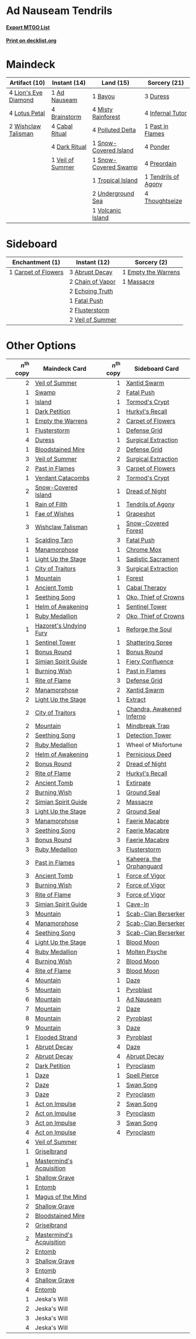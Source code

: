 # Ad Nauseam Tendrils

#### [Export MTGO List](../collection/Ad%20Nauseam%20Tendrils/Ad%20Nauseam%20Tendrils.txt)
#### [Print on decklist.org](http://decklist.org/?deckmain=1%09Ad%20Nauseam%0A1%09Bayou%0A4%09Brainstorm%0A4%09Cabal%20Ritual%0A4%09Dark%20Ritual%0A3%09Duress%0A4%09Infernal%20Tutor%0A4%09Lion's%20Eye%20Diamond%0A4%09Lotus%20Petal%0A4%09Misty%20Rainforest%0A1%09Past%20in%20Flames%0A4%09Polluted%20Delta%0A4%09Ponder%0A4%09Preordain%0A1%09Snow-Covered%20Island%0A1%09Snow-Covered%20Swamp%0A1%09Tendrils%20of%20Agony%0A4%09Thoughtseize%0A1%09Tropical%20Island%0A2%09Underground%20Sea%0A1%09Veil%20of%20Summer%0A1%09Volcanic%20Island%0A2%09Wishclaw%20Talisman&deckside=3%09Abrupt%20Decay%0A1%09Carpet%20of%20Flowers%0A2%09Chain%20of%20Vapor%0A2%09Echoing%20Truth%0A1%09Empty%20the%20Warrens%0A1%09Fatal%20Push%0A2%09Flusterstorm%0A1%09Massacre%0A2%09Veil%20of%20Summer)
# Maindeck

|                                        Artifact (10)                                         |                                       Instant (14)                                        |                                           Land (15)                                            |                                        Sorcery (21)                                         |
|----------------------------------------------------------------------------------------------|-------------------------------------------------------------------------------------------|------------------------------------------------------------------------------------------------|---------------------------------------------------------------------------------------------|
|4 [Lion's Eye Diamond](http://gatherer.wizards.com/Pages/Card/Details.aspx?multiverseid=3255) |1 [Ad Nauseam](http://gatherer.wizards.com/Pages/Card/Details.aspx?multiverseid=174915)    |1 [Bayou](http://gatherer.wizards.com/Pages/Card/Details.aspx?multiverseid=879)                 |3 [Duress](http://gatherer.wizards.com/Pages/Card/Details.aspx?multiverseid=14557)           |
|4 [Lotus Petal](http://gatherer.wizards.com/Pages/Card/Details.aspx?multiverseid=420602)      |4 [Brainstorm](http://gatherer.wizards.com/Pages/Card/Details.aspx?multiverseid=3897)      |4 [Misty Rainforest](http://gatherer.wizards.com/Pages/Card/Details.aspx?multiverseid=405102)   |4 [Infernal Tutor](http://gatherer.wizards.com/Pages/Card/Details.aspx?multiverseid=107308)  |
|2 [Wishclaw Talisman](http://gatherer.wizards.com/Pages/Card/Details.aspx?multiverseid=473072)|4 [Cabal Ritual](http://gatherer.wizards.com/Pages/Card/Details.aspx?multiverseid=30564)   |4 [Polluted Delta](http://gatherer.wizards.com/Pages/Card/Details.aspx?multiverseid=405104)     |1 [Past in Flames](http://gatherer.wizards.com/Pages/Card/Details.aspx?multiverseid=420748)  |
|                                                                                              |4 [Dark Ritual](http://gatherer.wizards.com/Pages/Card/Details.aspx?multiverseid=651)      |1 [Snow-Covered Island](http://gatherer.wizards.com/Pages/Card/Details.aspx?multiverseid=121130)|4 [Ponder](http://gatherer.wizards.com/Pages/Card/Details.aspx?multiverseid=451051)          |
|                                                                                              |1 [Veil of Summer](http://gatherer.wizards.com/Pages/Card/Details.aspx?multiverseid=466952)|1 [Snow-Covered Swamp](http://gatherer.wizards.com/Pages/Card/Details.aspx?multiverseid=121256) |4 [Preordain](http://gatherer.wizards.com/Pages/Card/Details.aspx?multiverseid=405347)       |
|                                                                                              |                                                                                           |1 [Tropical Island](http://gatherer.wizards.com/Pages/Card/Details.aspx?multiverseid=884)       |1 [Tendrils of Agony](http://gatherer.wizards.com/Pages/Card/Details.aspx?multiverseid=45842)|
|                                                                                              |                                                                                           |2 [Underground Sea](http://gatherer.wizards.com/Pages/Card/Details.aspx?multiverseid=886)       |4 [Thoughtseize](http://gatherer.wizards.com/Pages/Card/Details.aspx?multiverseid=438676)    |
|                                                                                              |                                                                                           |1 [Volcanic Island](http://gatherer.wizards.com/Pages/Card/Details.aspx?multiverseid=887)       |                                                                                             |


# Sideboard

|                                      Enchantment (1)                                       |                                       Instant (12)                                        |                                         Sorcery (2)                                          |
|--------------------------------------------------------------------------------------------|-------------------------------------------------------------------------------------------|----------------------------------------------------------------------------------------------|
|1 [Carpet of Flowers](http://gatherer.wizards.com/Pages/Card/Details.aspx?multiverseid=5858)|3 [Abrupt Decay](http://gatherer.wizards.com/Pages/Card/Details.aspx?multiverseid=456061)  |1 [Empty the Warrens](http://gatherer.wizards.com/Pages/Card/Details.aspx?multiverseid=426587)|
|                                                                                            |2 [Chain of Vapor](http://gatherer.wizards.com/Pages/Card/Details.aspx?multiverseid=420701)|1 [Massacre](http://gatherer.wizards.com/Pages/Card/Details.aspx?multiverseid=21324)          |
|                                                                                            |2 [Echoing Truth](http://gatherer.wizards.com/Pages/Card/Details.aspx?multiverseid=405212) |                                                                                              |
|                                                                                            |1 [Fatal Push](http://gatherer.wizards.com/Pages/Card/Details.aspx?multiverseid=423724)    |                                                                                              |
|                                                                                            |2 [Flusterstorm](http://gatherer.wizards.com/Pages/Card/Details.aspx?multiverseid=228255)  |                                                                                              |
|                                                                                            |2 [Veil of Summer](http://gatherer.wizards.com/Pages/Card/Details.aspx?multiverseid=466952)|                                                                                              |


# Other Options

|*n*<sup>th</sup> copy|                                           Maindeck Card                                           |*n*<sup>th</sup> copy|                                           Sideboard Card                                           |
|--------------------:|---------------------------------------------------------------------------------------------------|--------------------:|----------------------------------------------------------------------------------------------------|
|                    2|[Veil of Summer](http://gatherer.wizards.com/Pages/Card/Details.aspx?multiverseid=466952)          |                    1|[Xantid Swarm](http://gatherer.wizards.com/Pages/Card/Details.aspx?multiverseid=413735)             |
|                    1|[Swamp](http://gatherer.wizards.com/Pages/Card/Details.aspx?multiverseid=439858)                   |                    2|[Fatal Push](http://gatherer.wizards.com/Pages/Card/Details.aspx?multiverseid=423724)               |
|                    1|[Island](http://gatherer.wizards.com/Pages/Card/Details.aspx?multiverseid=439857)                  |                    1|[Tormod's Crypt](http://gatherer.wizards.com/Pages/Card/Details.aspx?multiverseid=389723)           |
|                    1|[Dark Petition](http://gatherer.wizards.com/Pages/Card/Details.aspx?multiverseid=398525)           |                    1|[Hurkyl's Recall](http://gatherer.wizards.com/Pages/Card/Details.aspx?multiverseid=135260)          |
|                    1|[Empty the Warrens](http://gatherer.wizards.com/Pages/Card/Details.aspx?multiverseid=426587)       |                    2|[Carpet of Flowers](http://gatherer.wizards.com/Pages/Card/Details.aspx?multiverseid=5858)          |
|                    1|[Flusterstorm](http://gatherer.wizards.com/Pages/Card/Details.aspx?multiverseid=228255)            |                    1|[Defense Grid](http://gatherer.wizards.com/Pages/Card/Details.aspx?multiverseid=45481)              |
|                    4|[Duress](http://gatherer.wizards.com/Pages/Card/Details.aspx?multiverseid=14557)                   |                    1|[Surgical Extraction](http://gatherer.wizards.com/Pages/Card/Details.aspx?multiverseid=397706)      |
|                    1|[Bloodstained Mire](http://gatherer.wizards.com/Pages/Card/Details.aspx?multiverseid=405094)       |                    2|[Defense Grid](http://gatherer.wizards.com/Pages/Card/Details.aspx?multiverseid=45481)              |
|                    3|[Veil of Summer](http://gatherer.wizards.com/Pages/Card/Details.aspx?multiverseid=466952)          |                    2|[Surgical Extraction](http://gatherer.wizards.com/Pages/Card/Details.aspx?multiverseid=397706)      |
|                    2|[Past in Flames](http://gatherer.wizards.com/Pages/Card/Details.aspx?multiverseid=420748)          |                    3|[Carpet of Flowers](http://gatherer.wizards.com/Pages/Card/Details.aspx?multiverseid=5858)          |
|                    1|[Verdant Catacombs](http://gatherer.wizards.com/Pages/Card/Details.aspx?multiverseid=405113)       |                    2|[Tormod's Crypt](http://gatherer.wizards.com/Pages/Card/Details.aspx?multiverseid=389723)           |
|                    2|[Snow-Covered Island](http://gatherer.wizards.com/Pages/Card/Details.aspx?multiverseid=121130)     |                    1|[Dread of Night](http://gatherer.wizards.com/Pages/Card/Details.aspx?multiverseid=14580)            |
|                    1|[Rain of Filth](http://gatherer.wizards.com/Pages/Card/Details.aspx?multiverseid=5831)             |                    1|[Tendrils of Agony](http://gatherer.wizards.com/Pages/Card/Details.aspx?multiverseid=45842)         |
|                    1|[Fae of Wishes](http://gatherer.wizards.com/Pages/Card/Details.aspx?multiverseid=473006)           |                    1|[Grapeshot](http://gatherer.wizards.com/Pages/Card/Details.aspx?multiverseid=426588)                |
|                    3|[Wishclaw Talisman](http://gatherer.wizards.com/Pages/Card/Details.aspx?multiverseid=473072)       |                    1|[Snow-Covered Forest](http://gatherer.wizards.com/Pages/Card/Details.aspx?multiverseid=121192)      |
|                    1|[Scalding Tarn](http://gatherer.wizards.com/Pages/Card/Details.aspx?multiverseid=405107)           |                    3|[Fatal Push](http://gatherer.wizards.com/Pages/Card/Details.aspx?multiverseid=423724)               |
|                    1|[Manamorphose](http://gatherer.wizards.com/Pages/Card/Details.aspx?multiverseid=370568)            |                    1|[Chrome Mox](http://gatherer.wizards.com/Pages/Card/Details.aspx?multiverseid=413761)               |
|                    1|[Light Up the Stage](http://gatherer.wizards.com/Pages/Card/Details.aspx?multiverseid=457251)      |                    1|[Sadistic Sacrament](http://gatherer.wizards.com/Pages/Card/Details.aspx?multiverseid=195632)       |
|                    1|[City of Traitors](http://gatherer.wizards.com/Pages/Card/Details.aspx?multiverseid=6168)          |                    3|[Surgical Extraction](http://gatherer.wizards.com/Pages/Card/Details.aspx?multiverseid=397706)      |
|                    1|[Mountain](http://gatherer.wizards.com/Pages/Card/Details.aspx?multiverseid=439859)                |                    1|[Forest](http://gatherer.wizards.com/Pages/Card/Details.aspx?multiverseid=439860)                   |
|                    1|[Ancient Tomb](http://gatherer.wizards.com/Pages/Card/Details.aspx?multiverseid=409567)            |                    1|[Cabal Therapy](http://gatherer.wizards.com/Pages/Card/Details.aspx?multiverseid=413625)            |
|                    1|[Seething Song](http://gatherer.wizards.com/Pages/Card/Details.aspx?multiverseid=83377)            |                    1|[Oko, Thief of Crowns](http://gatherer.wizards.com/Pages/Card/Details.aspx?multiverseid=473159)     |
|                    1|[Helm of Awakening](http://gatherer.wizards.com/Pages/Card/Details.aspx?multiverseid=3593)         |                    1|[Sentinel Tower](http://gatherer.wizards.com/Pages/Card/Details.aspx?multiverseid=446047)           |
|                    1|[Ruby Medallion](http://gatherer.wizards.com/Pages/Card/Details.aspx?multiverseid=389659)          |                    2|[Oko, Thief of Crowns](http://gatherer.wizards.com/Pages/Card/Details.aspx?multiverseid=473159)     |
|                    1|[Hazoret's Undying Fury](http://gatherer.wizards.com/Pages/Card/Details.aspx?multiverseid=430785)  |                    1|[Reforge the Soul](http://gatherer.wizards.com/Pages/Card/Details.aspx?multiverseid=278256)         |
|                    1|[Sentinel Tower](http://gatherer.wizards.com/Pages/Card/Details.aspx?multiverseid=446047)          |                    1|[Shattering Spree](http://gatherer.wizards.com/Pages/Card/Details.aspx?multiverseid=456224)         |
|                    1|[Bonus Round](http://gatherer.wizards.com/Pages/Card/Details.aspx?multiverseid=446024)             |                    1|[Bonus Round](http://gatherer.wizards.com/Pages/Card/Details.aspx?multiverseid=446024)              |
|                    1|[Simian Spirit Guide](http://gatherer.wizards.com/Pages/Card/Details.aspx?multiverseid=442137)     |                    1|[Fiery Confluence](http://gatherer.wizards.com/Pages/Card/Details.aspx?multiverseid=405230)         |
|                    1|[Burning Wish](http://gatherer.wizards.com/Pages/Card/Details.aspx?multiverseid=416909)            |                    1|[Past in Flames](http://gatherer.wizards.com/Pages/Card/Details.aspx?multiverseid=420748)           |
|                    1|[Rite of Flame](http://gatherer.wizards.com/Pages/Card/Details.aspx?multiverseid=121217)           |                    3|[Defense Grid](http://gatherer.wizards.com/Pages/Card/Details.aspx?multiverseid=45481)              |
|                    2|[Manamorphose](http://gatherer.wizards.com/Pages/Card/Details.aspx?multiverseid=370568)            |                    2|[Xantid Swarm](http://gatherer.wizards.com/Pages/Card/Details.aspx?multiverseid=413735)             |
|                    2|[Light Up the Stage](http://gatherer.wizards.com/Pages/Card/Details.aspx?multiverseid=457251)      |                    1|[Extract](http://gatherer.wizards.com/Pages/Card/Details.aspx?multiverseid=29849)                   |
|                    2|[City of Traitors](http://gatherer.wizards.com/Pages/Card/Details.aspx?multiverseid=6168)          |                    1|[Chandra, Awakened Inferno](http://gatherer.wizards.com/Pages/Card/Details.aspx?multiverseid=466881)|
|                    2|[Mountain](http://gatherer.wizards.com/Pages/Card/Details.aspx?multiverseid=439859)                |                    1|[Mindbreak Trap](http://gatherer.wizards.com/Pages/Card/Details.aspx?multiverseid=197532)           |
|                    2|[Seething Song](http://gatherer.wizards.com/Pages/Card/Details.aspx?multiverseid=83377)            |                    1|[Detection Tower](http://gatherer.wizards.com/Pages/Card/Details.aspx?multiverseid=447386)          |
|                    2|[Ruby Medallion](http://gatherer.wizards.com/Pages/Card/Details.aspx?multiverseid=389659)          |                    1|Wheel of Misfortune                                                                                 |
|                    2|[Helm of Awakening](http://gatherer.wizards.com/Pages/Card/Details.aspx?multiverseid=3593)         |                    1|[Pernicious Deed](http://gatherer.wizards.com/Pages/Card/Details.aspx?multiverseid=442201)          |
|                    2|[Bonus Round](http://gatherer.wizards.com/Pages/Card/Details.aspx?multiverseid=446024)             |                    2|[Dread of Night](http://gatherer.wizards.com/Pages/Card/Details.aspx?multiverseid=14580)            |
|                    2|[Rite of Flame](http://gatherer.wizards.com/Pages/Card/Details.aspx?multiverseid=121217)           |                    2|[Hurkyl's Recall](http://gatherer.wizards.com/Pages/Card/Details.aspx?multiverseid=135260)          |
|                    2|[Ancient Tomb](http://gatherer.wizards.com/Pages/Card/Details.aspx?multiverseid=409567)            |                    1|[Extirpate](http://gatherer.wizards.com/Pages/Card/Details.aspx?multiverseid=370384)                |
|                    2|[Burning Wish](http://gatherer.wizards.com/Pages/Card/Details.aspx?multiverseid=416909)            |                    1|[Ground Seal](http://gatherer.wizards.com/Pages/Card/Details.aspx?multiverseid=451104)              |
|                    2|[Simian Spirit Guide](http://gatherer.wizards.com/Pages/Card/Details.aspx?multiverseid=442137)     |                    2|[Massacre](http://gatherer.wizards.com/Pages/Card/Details.aspx?multiverseid=21324)                  |
|                    3|[Light Up the Stage](http://gatherer.wizards.com/Pages/Card/Details.aspx?multiverseid=457251)      |                    2|[Ground Seal](http://gatherer.wizards.com/Pages/Card/Details.aspx?multiverseid=451104)              |
|                    3|[Manamorphose](http://gatherer.wizards.com/Pages/Card/Details.aspx?multiverseid=370568)            |                    1|[Faerie Macabre](http://gatherer.wizards.com/Pages/Card/Details.aspx?multiverseid=201822)           |
|                    3|[Seething Song](http://gatherer.wizards.com/Pages/Card/Details.aspx?multiverseid=83377)            |                    2|[Faerie Macabre](http://gatherer.wizards.com/Pages/Card/Details.aspx?multiverseid=201822)           |
|                    3|[Bonus Round](http://gatherer.wizards.com/Pages/Card/Details.aspx?multiverseid=446024)             |                    3|[Faerie Macabre](http://gatherer.wizards.com/Pages/Card/Details.aspx?multiverseid=201822)           |
|                    3|[Ruby Medallion](http://gatherer.wizards.com/Pages/Card/Details.aspx?multiverseid=389659)          |                    3|[Flusterstorm](http://gatherer.wizards.com/Pages/Card/Details.aspx?multiverseid=228255)             |
|                    3|[Past in Flames](http://gatherer.wizards.com/Pages/Card/Details.aspx?multiverseid=420748)          |                    1|[Kaheera, the Orphanguard](http://gatherer.wizards.com/Pages/Card/Details.aspx?multiverseid=479744) |
|                    3|[Ancient Tomb](http://gatherer.wizards.com/Pages/Card/Details.aspx?multiverseid=409567)            |                    1|[Force of Vigor](http://gatherer.wizards.com/Pages/Card/Details.aspx?multiverseid=464113)           |
|                    3|[Burning Wish](http://gatherer.wizards.com/Pages/Card/Details.aspx?multiverseid=416909)            |                    2|[Force of Vigor](http://gatherer.wizards.com/Pages/Card/Details.aspx?multiverseid=464113)           |
|                    3|[Rite of Flame](http://gatherer.wizards.com/Pages/Card/Details.aspx?multiverseid=121217)           |                    3|[Force of Vigor](http://gatherer.wizards.com/Pages/Card/Details.aspx?multiverseid=464113)           |
|                    3|[Simian Spirit Guide](http://gatherer.wizards.com/Pages/Card/Details.aspx?multiverseid=442137)     |                    1|[Cave-In](http://gatherer.wizards.com/Pages/Card/Details.aspx?multiverseid=19725)                   |
|                    3|[Mountain](http://gatherer.wizards.com/Pages/Card/Details.aspx?multiverseid=439859)                |                    1|[Scab-Clan Berserker](http://gatherer.wizards.com/Pages/Card/Details.aspx?multiverseid=398461)      |
|                    4|[Manamorphose](http://gatherer.wizards.com/Pages/Card/Details.aspx?multiverseid=370568)            |                    2|[Scab-Clan Berserker](http://gatherer.wizards.com/Pages/Card/Details.aspx?multiverseid=398461)      |
|                    4|[Seething Song](http://gatherer.wizards.com/Pages/Card/Details.aspx?multiverseid=83377)            |                    3|[Scab-Clan Berserker](http://gatherer.wizards.com/Pages/Card/Details.aspx?multiverseid=398461)      |
|                    4|[Light Up the Stage](http://gatherer.wizards.com/Pages/Card/Details.aspx?multiverseid=457251)      |                    1|[Blood Moon](http://gatherer.wizards.com/Pages/Card/Details.aspx?multiverseid=45386)                |
|                    4|[Ruby Medallion](http://gatherer.wizards.com/Pages/Card/Details.aspx?multiverseid=389659)          |                    1|[Molten Psyche](http://gatherer.wizards.com/Pages/Card/Details.aspx?multiverseid=212716)            |
|                    4|[Burning Wish](http://gatherer.wizards.com/Pages/Card/Details.aspx?multiverseid=416909)            |                    2|[Blood Moon](http://gatherer.wizards.com/Pages/Card/Details.aspx?multiverseid=45386)                |
|                    4|[Rite of Flame](http://gatherer.wizards.com/Pages/Card/Details.aspx?multiverseid=121217)           |                    3|[Blood Moon](http://gatherer.wizards.com/Pages/Card/Details.aspx?multiverseid=45386)                |
|                    4|[Mountain](http://gatherer.wizards.com/Pages/Card/Details.aspx?multiverseid=439859)                |                    1|[Daze](http://gatherer.wizards.com/Pages/Card/Details.aspx?multiverseid=189255)                     |
|                    5|[Mountain](http://gatherer.wizards.com/Pages/Card/Details.aspx?multiverseid=439859)                |                    1|[Pyroblast](http://gatherer.wizards.com/Pages/Card/Details.aspx?multiverseid=4083)                  |
|                    6|[Mountain](http://gatherer.wizards.com/Pages/Card/Details.aspx?multiverseid=439859)                |                    1|[Ad Nauseam](http://gatherer.wizards.com/Pages/Card/Details.aspx?multiverseid=174915)               |
|                    7|[Mountain](http://gatherer.wizards.com/Pages/Card/Details.aspx?multiverseid=439859)                |                    2|[Daze](http://gatherer.wizards.com/Pages/Card/Details.aspx?multiverseid=189255)                     |
|                    8|[Mountain](http://gatherer.wizards.com/Pages/Card/Details.aspx?multiverseid=439859)                |                    2|[Pyroblast](http://gatherer.wizards.com/Pages/Card/Details.aspx?multiverseid=4083)                  |
|                    9|[Mountain](http://gatherer.wizards.com/Pages/Card/Details.aspx?multiverseid=439859)                |                    3|[Daze](http://gatherer.wizards.com/Pages/Card/Details.aspx?multiverseid=189255)                     |
|                    1|[Flooded Strand](http://gatherer.wizards.com/Pages/Card/Details.aspx?multiverseid=405098)          |                    3|[Pyroblast](http://gatherer.wizards.com/Pages/Card/Details.aspx?multiverseid=4083)                  |
|                    1|[Abrupt Decay](http://gatherer.wizards.com/Pages/Card/Details.aspx?multiverseid=456061)            |                    4|[Daze](http://gatherer.wizards.com/Pages/Card/Details.aspx?multiverseid=189255)                     |
|                    2|[Abrupt Decay](http://gatherer.wizards.com/Pages/Card/Details.aspx?multiverseid=456061)            |                    4|[Abrupt Decay](http://gatherer.wizards.com/Pages/Card/Details.aspx?multiverseid=456061)             |
|                    2|[Dark Petition](http://gatherer.wizards.com/Pages/Card/Details.aspx?multiverseid=398525)           |                    1|[Pyroclasm](http://gatherer.wizards.com/Pages/Card/Details.aspx?multiverseid=129801)                |
|                    1|[Daze](http://gatherer.wizards.com/Pages/Card/Details.aspx?multiverseid=189255)                    |                    1|[Spell Pierce](http://gatherer.wizards.com/Pages/Card/Details.aspx?multiverseid=425876)             |
|                    2|[Daze](http://gatherer.wizards.com/Pages/Card/Details.aspx?multiverseid=189255)                    |                    1|[Swan Song](http://gatherer.wizards.com/Pages/Card/Details.aspx?multiverseid=420715)                |
|                    3|[Daze](http://gatherer.wizards.com/Pages/Card/Details.aspx?multiverseid=189255)                    |                    2|[Pyroclasm](http://gatherer.wizards.com/Pages/Card/Details.aspx?multiverseid=129801)                |
|                    1|[Act on Impulse](http://gatherer.wizards.com/Pages/Card/Details.aspx?multiverseid=383176)          |                    2|[Swan Song](http://gatherer.wizards.com/Pages/Card/Details.aspx?multiverseid=420715)                |
|                    2|[Act on Impulse](http://gatherer.wizards.com/Pages/Card/Details.aspx?multiverseid=383176)          |                    3|[Pyroclasm](http://gatherer.wizards.com/Pages/Card/Details.aspx?multiverseid=129801)                |
|                    3|[Act on Impulse](http://gatherer.wizards.com/Pages/Card/Details.aspx?multiverseid=383176)          |                    3|[Swan Song](http://gatherer.wizards.com/Pages/Card/Details.aspx?multiverseid=420715)                |
|                    4|[Act on Impulse](http://gatherer.wizards.com/Pages/Card/Details.aspx?multiverseid=383176)          |                    4|[Pyroclasm](http://gatherer.wizards.com/Pages/Card/Details.aspx?multiverseid=129801)                |
|                    4|[Veil of Summer](http://gatherer.wizards.com/Pages/Card/Details.aspx?multiverseid=466952)          |                     |                                                                                                    |
|                    1|[Griselbrand](http://gatherer.wizards.com/Pages/Card/Details.aspx?multiverseid=239995)             |                     |                                                                                                    |
|                    1|[Mastermind's Acquisition](http://gatherer.wizards.com/Pages/Card/Details.aspx?multiverseid=439734)|                     |                                                                                                    |
|                    1|[Shallow Grave](http://gatherer.wizards.com/Pages/Card/Details.aspx?multiverseid=3310)             |                     |                                                                                                    |
|                    1|[Entomb](http://gatherer.wizards.com/Pages/Card/Details.aspx?multiverseid=413629)                  |                     |                                                                                                    |
|                    1|[Magus of the Mind](http://gatherer.wizards.com/Pages/Card/Details.aspx?multiverseid=433253)       |                     |                                                                                                    |
|                    2|[Shallow Grave](http://gatherer.wizards.com/Pages/Card/Details.aspx?multiverseid=3310)             |                     |                                                                                                    |
|                    2|[Bloodstained Mire](http://gatherer.wizards.com/Pages/Card/Details.aspx?multiverseid=405094)       |                     |                                                                                                    |
|                    2|[Griselbrand](http://gatherer.wizards.com/Pages/Card/Details.aspx?multiverseid=239995)             |                     |                                                                                                    |
|                    2|[Mastermind's Acquisition](http://gatherer.wizards.com/Pages/Card/Details.aspx?multiverseid=439734)|                     |                                                                                                    |
|                    2|[Entomb](http://gatherer.wizards.com/Pages/Card/Details.aspx?multiverseid=413629)                  |                     |                                                                                                    |
|                    3|[Shallow Grave](http://gatherer.wizards.com/Pages/Card/Details.aspx?multiverseid=3310)             |                     |                                                                                                    |
|                    3|[Entomb](http://gatherer.wizards.com/Pages/Card/Details.aspx?multiverseid=413629)                  |                     |                                                                                                    |
|                    4|[Shallow Grave](http://gatherer.wizards.com/Pages/Card/Details.aspx?multiverseid=3310)             |                     |                                                                                                    |
|                    4|[Entomb](http://gatherer.wizards.com/Pages/Card/Details.aspx?multiverseid=413629)                  |                     |                                                                                                    |
|                    1|Jeska's Will                                                                                       |                     |                                                                                                    |
|                    2|Jeska's Will                                                                                       |                     |                                                                                                    |
|                    3|Jeska's Will                                                                                       |                     |                                                                                                    |
|                    4|Jeska's Will                                                                                       |                     |                                                                                                    |

